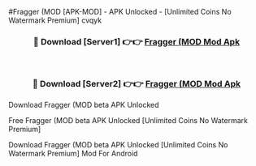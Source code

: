 #Fragger (MOD [APK-MOD] - APK Unlocked - [Unlimited Coins No Watermark Premium] cvqyk



<div align="center">

<h3>🔴 Download [Server1] 👉👉 <a href="https://momento.my/?title=Fragger_(MOD">Fragger (MOD Mod Apk</a></h3><br>

<h3>🔴 Download [Server2] 👉👉 <a href="https://momento.my/?title=Fragger_(MOD">Fragger (MOD Mod Apk</a></h3>
</div>



Download Fragger (MOD beta APK Unlocked

Free Fragger (MOD beta APK Unlocked [Unlimited Coins No Watermark Premium]

Download Fragger (MOD beta APK Unlocked [Unlimited Coins No Watermark Premium] Mod For Android
